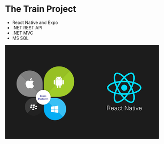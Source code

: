 # The Train Project
- React Native and Expo
- .NET REST API
- .NET MVC
- MS SQL


![Screenshot](gitimages/reactnative.png)
